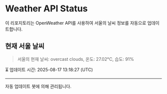 
# Weather API Status

이 리포지토리는 OpenWeather API를 사용하여 서울의 날씨 정보를 자동으로 업데이트합니다.

## 현재 서울 날씨
> 서울의 현재 날씨: overcast clouds, 온도: 27.02°C, 습도: 91%

⏳ 업데이트 시간: 2025-08-17 13:18:27 (UTC)

---
자동 업데이트 봇에 의해 관리됩니다.
